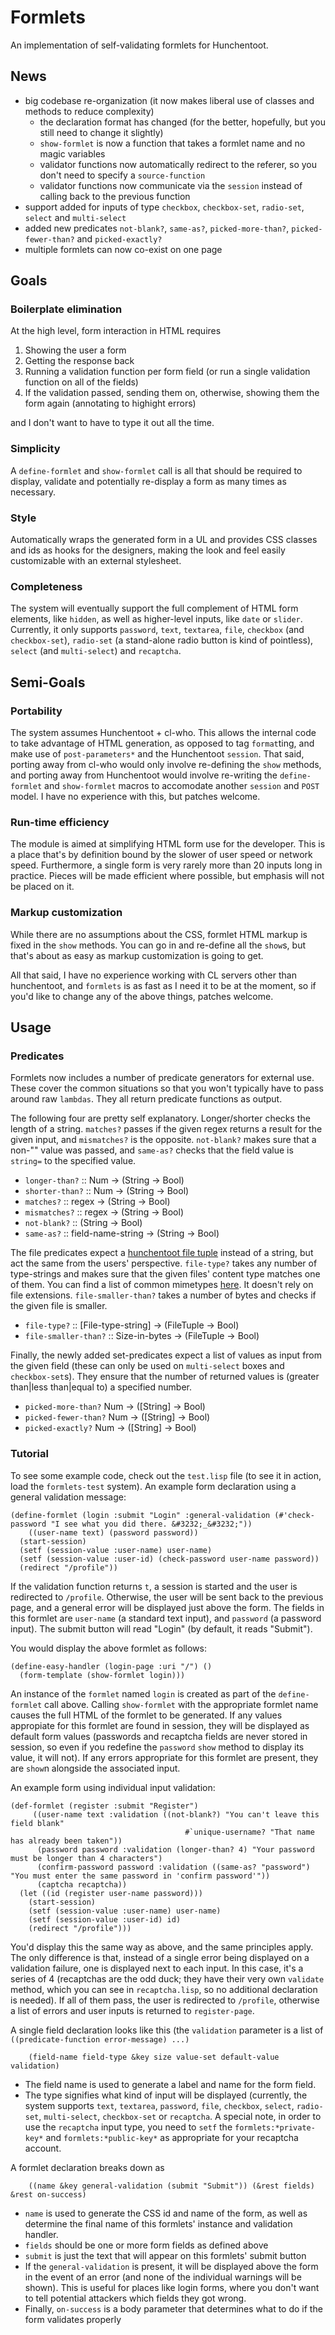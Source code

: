 Formlets
========

An implementation of self-validating formlets for Hunchentoot.

News
----

- big codebase re-organization (it now makes liberal use of classes and methods to reduce complexity)
  - the declaration format has changed (for the better, hopefully, but you still need to change it slightly)
  - `show-formlet` is now a function that takes a formlet name and no magic variables
  - validator functions now automatically redirect to the referer, so you don't need to specify a `source-function`
  - validator functions now communicate via the `session` instead of calling back to the previous function
- support added for inputs of type `checkbox`, `checkbox-set`, `radio-set`, `select` and `multi-select`
- added new predicates `not-blank?`, `same-as?`, `picked-more-than?`, `picked-fewer-than?` and `picked-exactly?`
- multiple formlets can now co-exist on one page

Goals
-----

### Boilerplate elimination
At the high level, form interaction in HTML requires 

1. Showing the user a form
2. Getting the response back
3. Running a validation function per form field (or run a single validation function on all of the fields)
4. If the validation passed, sending them on, otherwise, showing them the form again (annotating to highight errors)

and I don't want to have to type it out all the time.

### Simplicity
A `define-formlet` and `show-formlet` call is all that should be required to display, validate and potentially re-display a form as many times as necessary.

### Style
Automatically wraps the generated form in a UL and provides CSS classes and ids as hooks for the designers, making the look and feel easily customizable with an external stylesheet.

### Completeness
The system will eventually support the full complement of HTML form elements, like `hidden`, as well as higher-level inputs, like `date` or `slider`. Currently, it only supports `password`, `text`, `textarea`, `file`, `checkbox` (and `checkbox-set`), `radio-set` (a stand-alone radio button is kind of pointless), `select` (and `multi-select`) and `recaptcha`.

Semi-Goals
---------

### Portability
The system assumes Hunchentoot + cl-who. This allows the internal code to take advantage of HTML generation, as opposed to tag `format`ting, and make use of `post-parameters*` and the Hunchentoot `session`. That said, porting away from cl-who would only involve re-defining the `show` methods, and porting away from Hunchentoot would involve re-writing the `define-formlet` and `show-formlet` macros to accomodate another `session` and `POST` model. I have no experience with this, but patches welcome.

### Run-time efficiency
The module is aimed at simplifying HTML form use for the developer. This is a place that's by definition bound by the slower of user speed or network speed. Furthermore, a single form is very rarely more than 20 inputs long in practice. Pieces will be made efficient where possible, but emphasis will not be placed on it.

### Markup customization
While there are no assumptions about the CSS, formlet HTML markup is fixed in the `show` methods. You can go in and re-define all the `show`s, but that's about as easy as markup customization is going to get.


All that said, I have no experience working with CL servers other than hunchentoot, and `formlets` is as fast as I need it to be at the moment, so if you'd like to change any of the above things, patches welcome.

Usage
-----

### Predicates

Formlets now includes a number of predicate generators for external use. These cover the common situations so that you won't typically have to pass around raw `lambdas`. They all return predicate functions as output.

The following four are pretty self explanatory. Longer/shorter checks the length of a string. `matches?` passes if the given regex returns a result for the given input, and `mismatches?` is the opposite. `not-blank?` makes sure that a non-"" value was passed, and `same-as?` checks that the field value is `string=` to the specified value.

+ `longer-than?` :: Num -> (String -> Bool)
+ `shorter-than?` :: Num -> (String -> Bool)
+ `matches?` :: regex -> (String -> Bool)
+ `mismatches?` :: regex -> (String -> Bool)
+ `not-blank?` :: (String -> Bool)
+ `same-as?` :: field-name-string -> (String -> Bool)

The file predicates expect a [hunchentoot file tuple](http://weitz.de/hunchentoot/#upload) instead of a string, but act the same from the users' perspective. `file-type?` takes any number of type-strings and makes sure that the given files' content type matches one of them. You can find a list of common mimetypes [here](http://www.utoronto.ca/web/htmldocs/book/book-3ed/appb/mimetype.html). It doesn't rely on file extensions. `file-smaller-than?` takes a number of bytes and checks if the given file is smaller.

+ `file-type?` :: [File-type-string] -> (FileTuple -> Bool)
+ `file-smaller-than?` :: Size-in-bytes -> (FileTuple -> Bool)

Finally, the newly added set-predicates expect a list of values as input from the given field (these can only be used on `multi-select` boxes and `checkbox-set`s). They ensure that the number of returned values is (greater than|less than|equal to) a specified number.

+ `picked-more-than?` Num -> ([String] -> Bool)
+ `picked-fewer-than?` Num -> ([String] -> Bool)
+ `picked-exactly?` Num -> ([String] -> Bool)

### Tutorial

To see some example code, check out the `test.lisp` file (to see it in action, load the `formlets-test` system). An example form declaration using a general validation message:

	(define-formlet (login :submit "Login" :general-validation (#'check-password "I see what you did there. &#3232;_&#3232;"))
	    ((user-name text) (password password))
	  (start-session)
	  (setf (session-value :user-name) user-name)
	  (setf (session-value :user-id) (check-password user-name password))
	  (redirect "/profile"))

If the validation function returns `t`, a session is started and the user is redirected to `/profile`. Otherwise, the user will be sent back to the previous page, and a general error will be displayed just above the form. The fields in this formlet are `user-name` (a standard text input), and `password` (a password input). The submit button will read "Login" (by default, it reads "Submit").

You would display the above formlet as follows:

	(define-easy-handler (login-page :uri "/") ()
	  (form-template (show-formlet login)))

An instance of the `formlet` named `login` is created as part of the `define-formlet` call above. Calling `show-formlet` with the appropriate formlet name causes the full HTML of the formlet to be generated. If any values appropiate for this formlet are found in session, they will be displayed as default form values (passwords and recaptcha fields are never stored in session, so even if you redefine the `password` `show` method to display its value, it will not). If any errors appropriate for this formlet are present, they are `show`n alongside the associated input.

An example form using individual input validation:

	(def-formlet (register :submit "Register")
	     ((user-name text :validation ((not-blank?) "You can't leave this field blank"
                                           #`unique-username? "That name has already been taken"))
	      (password password :validation (longer-than? 4) "Your password must be longer than 4 characters")
	      (confirm-password password :validation ((same-as? "password") "You must enter the same password in 'confirm password'"))
	      (captcha recaptcha))
	  (let ((id (register user-name password)))
	    (start-session)
	    (setf (session-value :user-name) user-name)
	    (setf (session-value :user-id) id)
	    (redirect "/profile")))

You'd display this the same way as above, and the same principles apply. The only difference is that, instead of a single error being displayed on a validation failure, one is displayed next to each input. In this case, it's a series of 4 (recaptchas are the odd duck; they have their very own `validate` method, which you can see in `recaptcha.lisp`, so no additional declaration is needed). If all of them pass, the user is redirected to `/profile`, otherwise a list of errors and user inputs is returned to `register-page`.


A single field declaration looks like this (the `validation` parameter is a list of `((predicate-function error-message) ...)`

        (field-name field-type &key size value-set default-value validation)

+ The field name is used to generate a label and name for the form field. 
+ The type signifies what kind of input will be displayed (currently, the system supports `text`, `textarea`, `password`, `file`, `checkbox`, `select`, `radio-set`, `multi-select`, `checkbox-set` or `recaptcha`. A special note, in order to use the `recaptcha` input type, you need to `setf` the `formlets:*private-key*` and `formlets:*public-key*` as appropriate for your recaptcha account.

A formlet declaration breaks down as

        ((name &key general-validation (submit "Submit")) (&rest fields) &rest on-success)

+ `name` is used to generate the CSS id and name of the form, as well as determine the final name of this formlets' instance and validation handler.
+ `fields` should be one or more form fields as defined above
+ `submit` is just the text that will appear on this formlets' submit button
+ If the `general-validation` is present, it will be displayed above the form in the event of an error (and none of the individual warnings will be shown). This is useful for places like login forms, where you don't want to tell potential attackers which fields they got wrong.
+ Finally, `on-success` is a body parameter that determines what to do if the form validates properly
